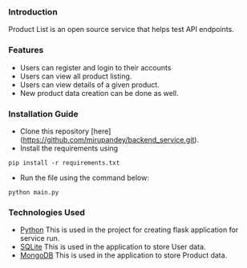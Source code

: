 

### Introduction
Product List is an open source service that helps test API endpoints.

### Features
* Users can register and login to their accounts
* Users can view all product listing.
* Users can view details of a given product.
* New product data creation can be done as well.

### Installation Guide
* Clone this repository [here]
(https://github.com/mirupandey/backend_service.git).
* Install the requirements using
```
pip install -r requirements.txt
```
* Run the file using the command below:

```
python main.py
```

### Technologies Used
* [Python](https://www.python.org/) This is used in the project for creating flask application for service run.
* [SQLite](https://www.expresjs.org/) This is used in the application to store User data.
* [MongoDB](https://www.mongodb.com/) This is used in the application to store Product data.